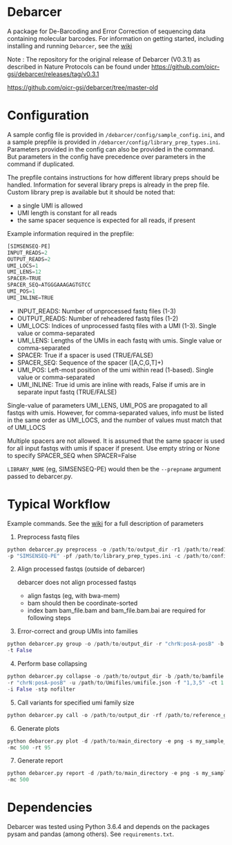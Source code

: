 Debarcer
========

A package for De-Barcoding and Error Correction of sequencing data containing molecular barcodes. For information on getting started, including installing and running ```Debarcer```, see the [wiki](https://github.com/oicr-gsi/debarcer/wiki/)


Note : The repository for the original release of Debarcer (V0.3.1) as described in Nature Protocols can be found under 
https://github.com/oicr-gsi/debarcer/releases/tag/v0.3.1
 
https://github.com/oicr-gsi/debarcer/tree/master-old


# Configuration


A sample config file is provided in ``/debarcer/config/sample_config.ini``, and a sample prepfile is provided in ``/debarcer/config/library_prep_types.ini``.
Parameters provided in the config can also be provided in the command. But parameters in the config have precedence over parameters in the command if duplicated.

The prepfile contains instructions for how different library preps should be handled.
Information for several library preps is already in the prep file. Custom library prep is available but it should be noted that:
- a single UMI is allowed
- UMI length is constant for all reads
- the same spacer sequence is expected for all reads, if present

Example information required in the prepfile:


```python
[SIMSENSEQ-PE]
INPUT_READS=2
OUTPUT_READS=2
UMI_LOCS=1
UMI_LENS=12
SPACER=TRUE
SPACER_SEQ=ATGGGAAAGAGTGTCC
UMI_POS=1
UMI_INLINE=TRUE
```

* INPUT_READS: Number of unprocessed fastq files (1-3)
* OUTPUT_READS: Number of reheadered fastq files (1-2)
* UMI_LOCS: Indices of unprocessed fastq files with a UMI (1-3). Single value or comma-separated
* UMI_LENS: Lengths of the UMIs in each fastq with umis. Single value or comma-separated
* SPACER: True if a spacer is used (TRUE/FALSE)
* SPACER_SEQ: Sequence of the spacer ([A,C,G,T]+)
* UMI_POS: Left-most position of the umi within read (1-based). Single value or comma-separated
* UMI_INLINE: True id umis are inline with reads, False if umis are in separate input fastq (TRUE/FALSE)

Single-value of parameters UMI_LENS, UMI_POS are propagated to all fastqs with umis.
However, for comma-separated values, info must be listed in the same order as UMI_LOCS,
and the number of values must match that of UMI_LOCS

Multiple spacers are not allowed. It is assumed that the same spacer is used for all input fastqs with umis if spacer if present.
Use empty string or None to specify SPACER_SEQ when SPACER=False

```LIBRARY_NAME``` (eg, SIMSENSEQ-PE) would then be the ```--prepname``` argument passed to debarcer.py.


# Typical Workflow
Example commands. See the [wiki](https://github.com/oicr-gsi/debarcer/wiki/) for a full description of parameters


1. Preprocess fastq files
```python
python debarcer.py preprocess -o /path/to/output_dir -r1 /path/to/read1.fastq -r /path/to/read2.fastq
-p "SIMSENSEQ-PE" -pf /path/to/library_prep_types.ini -c /path/to/config.ini -px newfile_name
```

2. Align processed fastqs (outside of debarcer)

   debarcer does not align processed fastqs
   * align fastqs (eg, with bwa-mem)
   * bam should then be coordinate-sorted
   * index bam
   bam_file.bam and bam_file.bam.bai are required for following steps

3. Error-correct and group UMIs into families
```python
python debarcer.py group -o /path/to/output_dir -r "chrN:posA-posB" -b /path/to/bamfile.bam -d 1 -p 10 -i False
-t False
```

4. Perform base collapsing
```python
python debarcer.py collapse -o /path/to/output_dir -b /path/to/bamfile.bam -rf /path/to/reference_genome
-r "chrN:posA-posB" -u /path/to/Umifiles/umifile.json -f "1,3,5" -ct 1 -pt 50 -p 10 -m 1000000 -t False
-i False -stp nofilter
```

5. Call variants for specified umi family size
```python
python debarcer.py call -o /path/to/output_dir -rf /path/to/reference_genome -rt 95 -at 2 -ft 10 -f 3
```

6. Generate plots
```python
python debarcer.py plot -d /path/to/main_directory -e png -s my_sample_name -r True -mv 1000 -mr 0.1 -mu 1000
-mc 500 -rt 95
```

7. Generate report
```python
python debarcer.py report -d /path/to/main_directory -e png -s my_sample_name -mv 1000 -mr 0.1 -mu 1000
-mc 500
```

# Dependencies

Debarcer was tested using Python 3.6.4 and depends on the packages pysam and pandas (among others).
See ```requirements.txt```.
